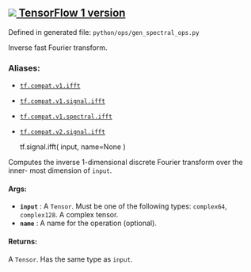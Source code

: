 [ ![](https://tensorflow.google.cn/images/tf_logo_32px.png) TensorFlow 1
version](/versions/r1.15/api_docs/python/tf/signal/ifft)  
---  
  
Defined in generated file: `python/ops/gen_spectral_ops.py`

Inverse fast Fourier transform.

### Aliases:

  * [`tf.compat.v1.ifft`](/api_docs/python/tf/signal/ifft)
  * [`tf.compat.v1.signal.ifft`](/api_docs/python/tf/signal/ifft)
  * [`tf.compat.v1.spectral.ifft`](/api_docs/python/tf/signal/ifft)
  * [`tf.compat.v2.signal.ifft`](/api_docs/python/tf/signal/ifft)

    
    
    tf.signal.ifft(
        input,
        name=None
    )
    

Computes the inverse 1-dimensional discrete Fourier transform over the inner-
most dimension of `input`.

#### Args:

  * **`input`** : A `Tensor`. Must be one of the following types: `complex64`, `complex128`. A complex tensor.
  * **`name`** : A name for the operation (optional).

#### Returns:

A `Tensor`. Has the same type as `input`.

